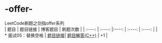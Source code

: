 # -offer-
LeetCode刷题之剑指offer系列<br/>
| 题目 | 题目链接 | 博客题目 | 刷题次数 |
| :----: | :----: |:----: | :----: | :----: |
| * 面试05：替换空格 | [题目链接](https://leetcode-cn.com/problems/ti-huan-kong-ge-lcof/)| [题目解答(C++)](https://www.cnblogs.com/wzw0625/p/12500212.html) | +1 |

